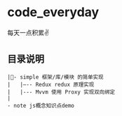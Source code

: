 # code_everyday
每天一点积累✌️

## 目录说明
```
|- simple 框架/库/模块 的简单实现
|   |—-- Redux redux 原理实现
|   |--- Mvvm 使用 Proxy 实现双向绑定
|
- note js概念知识点demo
```
